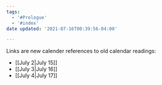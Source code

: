 ```yaml
---
tags:
  - '#Prologue'
  - '#index'
date updated: '2021-07-16T00:39:56-04:00'

---
```


Links are new calender references to old calendar readings:

- [[July 2|July 15]]
- [[July 3|July 16]]
- [[July 4|July 17]]
